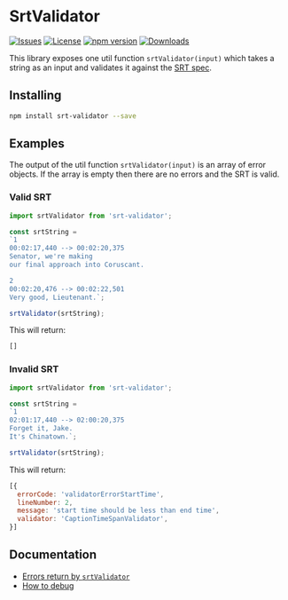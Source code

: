 # SrtValidator

[![Issues](https://img.shields.io/github/issues/taoning2014/srt-validator)](https://www.npmjs.com/package/srt-validator)
[![License](https://img.shields.io/github/license/taoning2014/srt-validator)](https://github.com/taoning2014/srt-validator/blob/master/LICENSE)
[![npm version](https://badge.fury.io/js/srt-validator.svg)](https://badge.fury.io/js/srt-validator)
[![Downloads](https://img.shields.io/github/downloads/taoning2014/srt-validator/total.svg)](https://www.npmjs.com/package/srt-validator)

This library exposes one util function `srtValidator(input)` which takes a string as an input and validates it against the [SRT spec](doc/srt-spec.md).

## Installing

```bash
npm install srt-validator --save
```

## Examples

The output of the util function `srtValidator(input)` is an array of error objects. If the array is empty then there are no errors and the SRT is valid.

### Valid SRT

```js
import srtValidator from 'srt-validator';

const srtString =
`1
00:02:17,440 --> 00:02:20,375
Senator, we're making
our final approach into Coruscant.

2
00:02:20,476 --> 00:02:22,501
Very good, Lieutenant.`;

srtValidator(srtString);
```

This will return:

```js
[]
```

### Invalid SRT

```js
import srtValidator from 'srt-validator';

const srtString =
`1
02:01:17,440 --> 02:00:20,375
Forget it, Jake.
It's Chinatown.`;

srtValidator(srtString);
```

This will return:

```js
[{
  errorCode: 'validatorErrorStartTime',
  lineNumber: 2,
  message: 'start time should be less than end time',
  validator: 'CaptionTimeSpanValidator',
}]
```

## Documentation

- [Errors return by `srtValidator`](doc/types-of-errors.md)
- [How to debug](doc/how-to-debug.md)

